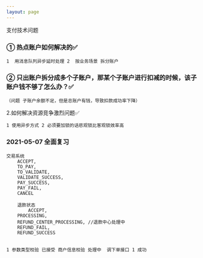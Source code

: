 ```yaml
---
layout: page
---
```

支付技术问题

### 


### ① 热点账户如何解决的✅

```
1  用消息队列异步延时处理 2  按业务场景 拆分账户
```

### ② 只出账户拆分成多个子账户，那某个子账户进行扣减的时候，该子账户钱不够了怎么办？✅

```
（问题 子账户余额不足，但是总账户有钱，导致扣款成功率下降）
```

2.如何解决资源竞争激烈问题✅

```
1 使用异步方式 2 必须要加锁的话悲观锁比客观锁效率高
```





### 2021-05-07 全面复习

```
交易系统
	ACCEPT,
	TO_PAY,
	TO_VALIDATE,
	VALIDATE_SUCCESS,
	PAY_SUCCESS,
	PAY_FAIL,
	CANCEL
	
	退款状态
		ACCEPT,
	PROCESSING,
	REFUND_CENTER_PROCESSING, //退款中心处理中
	REFUND_FAIL,
	REFUND_SUCCESS
	
	
1 参数类型校验 已接受 商户信息校验 处理中  调下单接口 1 成功 
	
```



